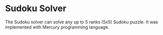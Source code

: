 # Sudoku Solver

The Sudoku solver can solve any up to 5 ranks (5x5) Sudoku puzzle. It was implemented with Mercury programming language.
